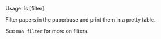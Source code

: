 Usage: ls [filter]

Filter papers in the paperbase and print them in a
pretty table.

See `man filter` for more on filters.
